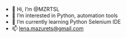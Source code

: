 - 👋 Hi, I’m @MZRTSL
- 👀 I’m interested in Python, automation tools
- 🌱 I’m currently learning Python Selenium IDE
- 📫 lena.mazurets@gmail.com
